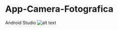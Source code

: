 # App-Camera-Fotografica
 Android Studio
 ![alt text](https://github.com/darmiest/App-Camera-Fotografica/blob/main/Screenshot_20200930-203521.jpg)

